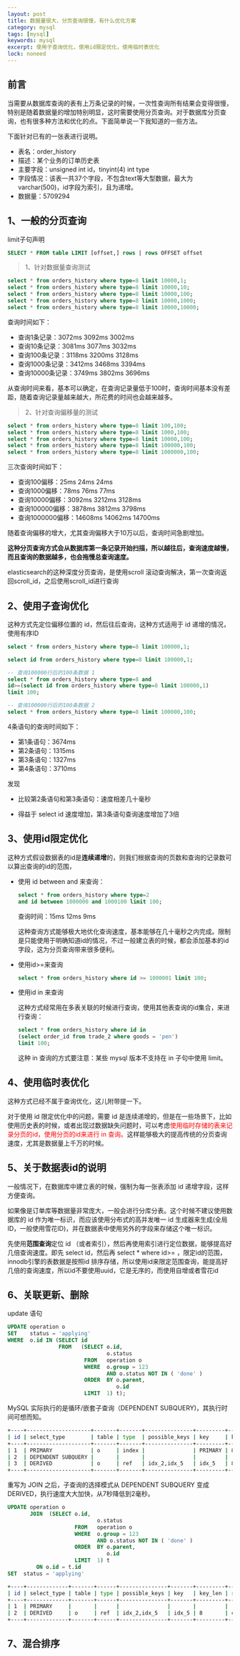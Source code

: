 ```yaml
---
layout: post
title: 数据量很大，分页查询很慢，有什么优化方案
category: mysql
tags: [mysql]
keywords: mysql
excerpt: 使用子查询优化，使用id限定优化，使用临时表优化
lock: noneed
---
```


## 前言

当需要从数据库查询的表有上万条记录的时候，一次性查询所有结果会变得很慢，特别是随着数据量的增加特别明显，这时需要使用分页查询。对于数据库分页查询，也有很多种方法和优化的点。下面简单说一下我知道的一些方法。

下面针对已有的一张表进行说明。

- 表名：order_history
- 描述：某个业务的订单历史表
- 主要字段：unsigned int id，tinyint(4) int type
- 字段情况：该表一共37个字段，不包含text等大型数据，最大为varchar(500)，id字段为索引，且为递增。
- 数据量：5709294

## 1、一般的分页查询

limit子句声明

```sql
SELECT * FROM table LIMIT [offset,] rows | rows OFFSET offset
```

> 1、针对数据量查询测试

```sql
select * from orders_history where type=8 limit 10000,1;
select * from orders_history where type=8 limit 10000,10;
select * from orders_history where type=8 limit 10000,100;
select * from orders_history where type=8 limit 10000,1000;
select * from orders_history where type=8 limit 10000,10000;
```

查询时间如下：

- 查询1条记录：3072ms 3092ms 3002ms
- 查询10条记录：3081ms 3077ms 3032ms
- 查询100条记录：3118ms 3200ms 3128ms
- 查询1000条记录：3412ms 3468ms 3394ms
- 查询10000条记录：3749ms 3802ms 3696ms

从查询时间来看，基本可以确定，在查询记录量低于100时，查询时间基本没有差距，随着查询记录量越来越大，所花费的时间也会越来越多。

> 2、针对查询偏移量的测试

```sql
select * from orders_history where type=8 limit 100,100;
select * from orders_history where type=8 limit 1000,100;
select * from orders_history where type=8 limit 10000,100;
select * from orders_history where type=8 limit 100000,100;
select * from orders_history where type=8 limit 1000000,100;
```

三次查询时间如下：

- 查询100偏移：25ms 24ms 24ms
- 查询1000偏移：78ms 76ms 77ms
- 查询10000偏移：3092ms 3212ms 3128ms
- 查询100000偏移：3878ms 3812ms 3798ms
- 查询1000000偏移：14608ms 14062ms 14700ms

随着查询偏移的增大，尤其查询偏移大于10万以后，查询时间急剧增加。

**这种分页查询方式会从数据库第一条记录开始扫描，所以越往后，查询速度越慢，而且查询的数据越多，也会拖慢总查询速度。**

elasticsearch的这种深度分页查询，是使用scroll 滚动查询解决，第一次查询返回scroll_id，之后使用scroll_id进行查询



## 2、使用子查询优化

这种方式先定位偏移位置的 id，然后往后查询，这种方式适用于 id 递增的情况，使用有序ID

```sql
select * from orders_history where type=8 limit 100000,1;

select id from orders_history where type=8 limit 100000,1;

-- 查询100000行后的100条数据 1
select * from orders_history where type=8 and
id>=(select id from orders_history where type=8 limit 100000,1)
limit 100;

-- 查询100000行后的100条数据 2
select * from orders_history where type=8 limit 100000,100;
```

4条语句的查询时间如下：

- 第1条语句：3674ms
- 第2条语句：1315ms
- 第3条语句：1327ms
- 第4条语句：3710ms

发现

- 比较第2条语句和第3条语句：速度相差几十毫秒

- 得益于 select id 速度增加，第3条语句查询速度增加了3倍



## 3、使用id限定优化

这种方式假设数据表的id是**连续递增**的，则我们根据查询的页数和查询的记录数可以算出查询的id的范围，

- 使用 id between and 来查询：

  ```sql
  select * from orders_history where type=2
  and id between 1000000 and 1000100 limit 100;
  ```

  查询时间：15ms 12ms 9ms

  这种查询方式能够极大地优化查询速度，基本能够在几十毫秒之内完成。限制是只能使用于明确知道id的情况，不过一般建立表的时候，都会添加基本的id字段，这为分页查询带来很多便利。

- 使用id>=来查询

  ```sql
  select * from orders_history where id >= 1000001 limit 100;
  ```

- 使用id in 来查询

  这种方式经常用在多表关联的时候进行查询，使用其他表查询的id集合，来进行查询：

  ```sql
  select * from orders_history where id in
  (select order_id from trade_2 where goods = 'pen')
  limit 100;
  ```

  这种 in 查询的方式要注意：某些 mysql 版本不支持在 in 子句中使用 limit。

  

## 4、使用临时表优化

这种方式已经不属于查询优化，这儿附带提一下。

对于使用 id 限定优化中的问题，需要 id 是连续递增的，但是在一些场景下，比如使用历史表的时候，或者出现过数据缺失问题时，可以考虑<font color=red>使用临时存储的表来记录分页的id，使用分页的id来进行 in 查询。</font>这样能够极大的提高传统的分页查询速度，尤其是数据量上千万的时候。



## 5、关于数据表id的说明

一般情况下，在数据库中建立表的时候，强制为每一张表添加 id 递增字段，这样方便查询。

如果像是订单库等数据量非常庞大，一般会进行分库分表。这个时候不建议使用数据库的 id 作为唯一标识，而应该使用分布式的高并发唯一 id 生成器来生成(全局ID，一般使用雪花ID)，并在数据表中使用另外的字段来存储这个唯一标识。

先使用**范围查询**定位 id （或者索引），然后再使用索引进行定位数据，能够提高好几倍查询速度。即先 select id，然后再 select * where id>= ，限定id的范围，innodb引擎的表数据是按照id 排序存储，所以使用id来限定范围查询，能提高好几倍的查询速度，所以id不要使用uuid，它是无序的，而使用自增或者雪花id

## 6、关联更新、删除

update 语句

```sql
UPDATE operation o 
SET    status = 'applying' 
WHERE  o.id IN (SELECT id 
                FROM   (SELECT o.id, 
                               o.status 
                        FROM   operation o 
                        WHERE  o.group = 123 
                               AND o.status NOT IN ( 'done' ) 
                        ORDER  BY o.parent, 
                                  o.id 
                        LIMIT  1) t);
```

MySQL 实际执行的是循环/嵌套子查询（DEPENDENT SUBQUERY)，其执行时间可想而知。

```sh
+----+--------------------+-------+-------+---------------+---------+---------+-------+------+-----------------------------------------------------+
| id | select_type        | table | type  | possible_keys | key     | key_len | ref   | rows | Extra                                               |
+----+--------------------+-------+-------+---------------+---------+---------+-------+------+-----------------------------------------------------+
| 1  | PRIMARY            | o     | index |               | PRIMARY | 8       |       | 24   | Using where; Using temporary                        |
| 2  | DEPENDENT SUBQUERY |       |       |               |         |         |       |      | Impossible WHERE noticed after reading const tables |
| 3  | DERIVED            | o     | ref   | idx_2,idx_5   | idx_5   | 8       | const | 1    | Using where; Using filesort                         |
+----+--------------------+-------+-------+---------------+---------+---------+-------+------+-----------------------------------------------------+
```

重写为 JOIN 之后，子查询的选择模式从 DEPENDENT SUBQUERY 变成 DERIVED，执行速度大大加快，从7秒降低到2毫秒。

```sql
UPDATE operation o 
       JOIN  (SELECT o.id, 
                            o.status 
                     FROM   operation o 
                     WHERE  o.group = 123 
                            AND o.status NOT IN ( 'done' ) 
                     ORDER  BY o.parent, 
                               o.id 
                     LIMIT  1) t
         ON o.id = t.id 
SET  status = 'applying' 
```

```sh
+----+-------------+-------+------+---------------+-------+---------+-------+------+-----------------------------------------------------+
| id | select_type | table | type | possible_keys | key   | key_len | ref   | rows | Extra                                               |
+----+-------------+-------+------+---------------+-------+---------+-------+------+-----------------------------------------------------+
| 1  | PRIMARY     |       |      |               |       |         |       |      | Impossible WHERE noticed after reading const tables |
| 2  | DERIVED     | o     | ref  | idx_2,idx_5   | idx_5 | 8       | const | 1    | Using where; Using filesort                         |
+----+-------------+-------+------+---------------+-------+---------+-------+
```

## 7、混合排序

